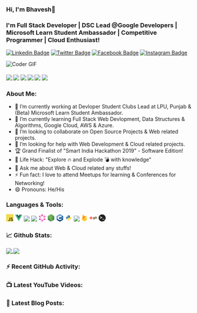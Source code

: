 ### Hi, I'm Bhavesh👋

### I'm Full Stack Developer | DSC Lead @Google Developers | Microsoft Learn Student Ambassador | Competitive Programmer | Cloud Enthusiast! 

[![Linkedin Badge](https://img.shields.io/badge/-imbhavesh28-blue?style=flat-square&logo=Linkedin&logoColor=white&link=https://www.linkedin.com/in/imbhavesh28/)](https://www.linkedin.com/in/imbhavesh28/) [![Twitter Badge](https://img.shields.io/badge/-@imbhavesh28-1ca0f1?style=flat-square&labelColor=1ca0f1&logo=twitter&logoColor=white&link=https://twitter.com/imbhavesh28)](https://twitter.com/imbhavesh28) [![Facebook Badge](https://img.shields.io/badge/-@imbhavesh28-3b5998?style=flat-square&labelColor=3b5998&logo=facebook&logoColor=white&link=https://www.facebook.com/jonnalagadda.shivaram)](https://www.facebook.com/imbhavesh28) [![Instagram Badge](https://img.shields.io/badge/-@imbhavesh28-D7008A?style=flat-square&labelColor=D7008A&logo=Instagram&logoColor=white&link=https://www.instagram.com/imbhavesh28)](https://www.instagram.com/imbhavesh28/)


<img src="https://media.giphy.com/media/SWoSkN6DxTszqIKEqv/giphy.gif" alt="Coder GIF" width="400" height="400">

  #### ![](https://img.shields.io/badge/Web%20Development-%3C%2F%3E-blueviolet) ![](https://img.shields.io/badge/JavaScript-%3C%2F%3E-yellow) ![](https://img.shields.io/badge/Python-%7C-0%2C%2022%2C%20100) ![](https://img.shields.io/badge/C++-%7C-yellowgreen) ![](https://img.shields.io/badge/Google%20Cloud-%7C-orange) ![](https://img.shields.io/badge/Azure-%7C-blue)

### About Me:

- 🔭 I’m currently working at Devloper Student Clubs Lead at LPU, Punjab & (Beta) Microsoft Learn Student Ambassador.
- 🌱 I’m currently learning Full Stack Web Devlopment, Data Structures & Algorithms, Google Cloud, AWS & Azure.
- 👯 I’m looking to collaborate on Open Source Projects & Web related projects.
- 🤔 I’m looking for help with Web Development & Cloud related projects.
- 🏆 Grand Finalist of "Smart India Hackathon 2019" - Software Edition!
- 🎯 Life Hack: "Explore 🔥 and Explode 💣 with knowledge"
- 💬 Ask me about Web & Cloud related any stuffs!
- ⚡ Fun fact: I love to attend Meetups for learning & Conferences for Networking!
- 😄 Pronouns: He/His

### Languages & Tools:

<code><img height="20" src="https://raw.githubusercontent.com/github/explore/80688e429a7d4ef2fca1e82350fe8e3517d3494d/topics/javascript/javascript.png"></code>
<code><img height="20" src="https://raw.githubusercontent.com/github/explore/80688e429a7d4ef2fca1e82350fe8e3517d3494d/topics/vue/vue.png"></code>
<code><img height="20" src="https://cdn.iconscout.com/icon/free/png-512/django-12-1175186.png"></code>
<code><img height="20" src="https://upload.wikimedia.org/wikipedia/commons/thumb/1/10/CSS3_and_HTML5_logos_and_wordmarks.svg/791px-CSS3_and_HTML5_logos_and_wordmarks.svg.png"></code>
<code><img height="20" src="https://raw.githubusercontent.com/github/explore/5c058a388828bb5fde0bcafd4bc867b5bb3f26f3/topics/graphql/graphql.png"></code>
<code><img height="20" src="https://raw.githubusercontent.com/github/explore/80688e429a7d4ef2fca1e82350fe8e3517d3494d/topics/nodejs/nodejs.png"></code>
<code><img height="20" src="https://raw.githubusercontent.com/github/explore/80688e429a7d4ef2fca1e82350fe8e3517d3494d/topics/cpp/cpp.png"></code>
<code><img height="20" src="https://raw.githubusercontent.com/github/explore/80688e429a7d4ef2fca1e82350fe8e3517d3494d/topics/python/python.png"></code>
<code><img height="20" src="https://cdn.iconscout.com/icon/free/png-512/aws-1869025-1583149.png"></code>
<code><img height="20" src="https://raw.githubusercontent.com/github/explore/80688e429a7d4ef2fca1e82350fe8e3517d3494d/topics/firebase/firebase.png"></code>
<code><img height="20" src="https://raw.githubusercontent.com/github/explore/80688e429a7d4ef2fca1e82350fe8e3517d3494d/topics/git/git.png"></code>
<code><img height="20" src="https://raw.githubusercontent.com/github/explore/80688e429a7d4ef2fca1e82350fe8e3517d3494d/topics/terminal/terminal.png"></code>



### 📈 Github Stats:

<a href="https://github.com/imbhavesh28">
<img align="center" src="https://github-readme-stats.vercel.app/api?username=imbhavesh28&show_icons=true&include_all_commits=true&theme=blue-green&count_private=true">
</a>
<a href="https://github.com/remcohalman/github-readme-stats">
<img align="center" src="https://github-readme-stats.anuraghazra1.vercel.app/api/top-langs/?username=imbhavesh28&layout=compact&theme=blue-green" />
</a>


### ⚡ Recent GitHub Activity:
  
### 📺 Latest YouTube Videos:

### 📕 Latest Blog Posts:


  







